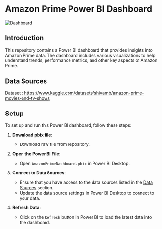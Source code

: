 # Amazon Prime Power BI Dashboard
![Dashboard](C:\Users\RIYA\Desktop\DATA_ANALYST\POWERBI\AMAZONE-PRIME\amazone.png)

## Introduction

This repository contains a Power BI dashboard that provides insights into Amazon Prime data. 
The dashboard includes various visualizations to help understand trends, performance metrics, and other key aspects of Amazon Prime.

## Data Sources
Dataset : https://www.kaggle.com/datasets/shivamb/amazon-prime-movies-and-tv-shows

## Setup

To set up and run this Power BI dashboard, follow these steps:

1. **Download pbix file**:
    - Download raw file from repository.
      
2. **Open the Power BI File**:
    - Open `AmazonPrimeDashboard.pbix` in Power BI Desktop.

3. **Connect to Data Sources**:
    - Ensure that you have access to the data sources listed in the [Data Sources](#data-sources) section.
    - Update the data source settings in Power BI Desktop to connect to your data.

4. **Refresh Data**:
    - Click on the `Refresh` button in Power BI to load the latest data into the dashboard.

